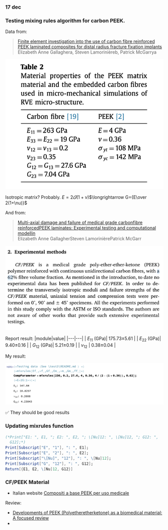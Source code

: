 
### 17 dec

### Testing mixing rules algorithm for carbon PEEK.
Data from: 

> [Finite element investigation into the use of carbon fibre reinforced PEEK laminated composites for distal radius fracture fixation implants](https://www.sciencedirect.com/science/article/pii/S1350453319300475?via%3Dihub)
> <br>Elizabeth Anne Gallaghera, Steven Lamorinièreb, Patrick McGarrya

![](fig/2021-12-17-16-03-56.png)

Isotropic matrix? Probably.
 $E=2𝐺(1+\nu)$$\longrightarrow G={E\over 2(1+\nu)}$

And from:
> [Multi-axial damage and failure of medical grade carbonfibre reinforcedPEEK laminates: Experimental testing and computational modellin](https://doi.org/10.1016/j.jmbbm.2018.03.015)
> <br>Elizabeth Anne GallagherSteven LamorinièrePatrick McGarr

![](fig/2021-12-17-16-16-10.png)

Report result:
|module|value|
|---|---|
| $E_{11}$  (GPa)| 175.73±5.61 | 
| $E_{22}$  (GPa)| 9.40±0.16   | 
| $G_{12}$   (GPa)| 5.21±0.19   | 
| $\nu_{12}$ | 0.38±0.04   | 

My result:

![](fig/2021-12-17-16-22-19.png)

✅ They should be good results



### Updating mixrules function

```mathematica
(*Print["E1: ", E1, "; E2: ", E2, "; \[Nu]12: ", \[Nu]12, "; G12: ", 
  G12];*)
Print[Subscript["E", "1"], ": ", E1];
Print[Subscript["E", "2"], ": ", E2];
Print[Subscript["\[Nu]", "12"], ": ", \[Nu]12];
Print[Subscript["G", "12"], ": ", G12];
Return[{E1, E2, \[Nu]12, G12}]
```

### CF/PEEK Material

- Italian website [Compositi a base PEEK per uso medicale](https://www.ensingerplastics.com/it-it/semilavorati/biocompatibile-per-uso-medicale/composito-peek-biocompatibile)

Review: 

-  [Developments of PEEK (Polyetheretherketone) as a biomedical material: A focused review](https://www.sciencedirect.com/science/article/pii/S001430572100029X?via%3Dihub) 
  - 